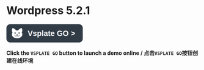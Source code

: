 # Wordpress 5.2.1

<a href="https://www.vsplate.com/?docker-compose=https://github.com/vsplate/dcenvs/wordpress/5.2.1"><img alt="VSPLATE GO" src="https://raw.githubusercontent.com/vsplate/images/master/vsgo_btn.png" width="200px"></a>

**Click the `VSPLATE GO` button to launch a demo online / 点击`VSPLATE GO`按钮创建在线环境**